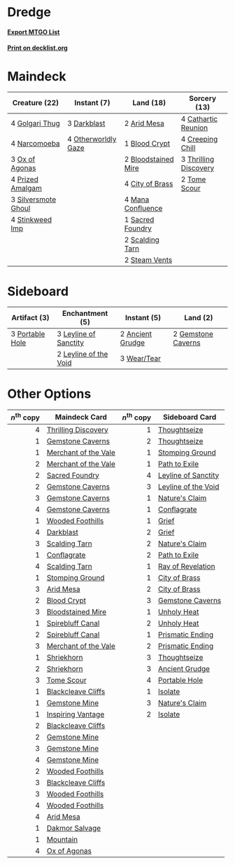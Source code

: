 # Dredge

#### [Export MTGO List](../collection/Dredge/Dredge.txt)
#### [Print on decklist.org](http://decklist.org/?deckmain=2%09Arid%20Mesa%0A1%09Blood%20Crypt%0A2%09Bloodstained%20Mire%0A4%09Cathartic%20Reunion%0A4%09City%20of%20Brass%0A4%09Creeping%20Chill%0A3%09Darkblast%0A4%09Golgari%20Thug%0A4%09Mana%20Confluence%0A4%09Narcomoeba%0A4%09Otherworldly%20Gaze%0A3%09Ox%20of%20Agonas%0A4%09Prized%20Amalgam%0A1%09Sacred%20Foundry%0A2%09Scalding%20Tarn%0A3%09Silversmote%20Ghoul%0A2%09Steam%20Vents%0A4%09Stinkweed%20Imp%0A3%09Thrilling%20Discovery%0A2%09Tome%20Scour&deckside=2%09Ancient%20Grudge%0A2%09Gemstone%20Caverns%0A3%09Leyline%20of%20Sanctity%0A2%09Leyline%20of%20the%20Void%0A3%09Portable%20Hole%0A3%09Wear/Tear)
# Maindeck

|                                        Creature (22)                                         |                                         Instant (7)                                          |                                          Land (18)                                           |                                          Sorcery (13)                                          |
|----------------------------------------------------------------------------------------------|----------------------------------------------------------------------------------------------|----------------------------------------------------------------------------------------------|------------------------------------------------------------------------------------------------|
|4 [Golgari Thug](http://gatherer.wizards.com/Pages/Card/Details.aspx?multiverseid=292953)     |3 [Darkblast](http://gatherer.wizards.com/Pages/Card/Details.aspx?multiverseid=456055)        |2 [Arid Mesa](http://gatherer.wizards.com/Pages/Card/Details.aspx?multiverseid=405092)        |4 [Cathartic Reunion](http://gatherer.wizards.com/Pages/Card/Details.aspx?multiverseid=417682)  |
|4 [Narcomoeba](http://gatherer.wizards.com/Pages/Card/Details.aspx?multiverseid=136140)       |4 [Otherworldly Gaze](http://gatherer.wizards.com/Pages/Card/Details.aspx?multiverseid=534831)|1 [Blood Crypt](http://gatherer.wizards.com/Pages/Card/Details.aspx?multiverseid=97102)       |4 [Creeping Chill](http://gatherer.wizards.com/Pages/Card/Details.aspx?multiverseid=452816)     |
|3 [Ox of Agonas](http://gatherer.wizards.com/Pages/Card/Details.aspx?multiverseid=476398)     |                                                                                              |2 [Bloodstained Mire](http://gatherer.wizards.com/Pages/Card/Details.aspx?multiverseid=405094)|3 [Thrilling Discovery](http://gatherer.wizards.com/Pages/Card/Details.aspx?multiverseid=513735)|
|4 [Prized Amalgam](http://gatherer.wizards.com/Pages/Card/Details.aspx?multiverseid=410014)   |                                                                                              |4 [City of Brass](http://gatherer.wizards.com/Pages/Card/Details.aspx?multiverseid=4178)      |2 [Tome Scour](http://gatherer.wizards.com/Pages/Card/Details.aspx?multiverseid=191598)         |
|3 [Silversmote Ghoul](http://gatherer.wizards.com/Pages/Card/Details.aspx?multiverseid=485445)|                                                                                              |4 [Mana Confluence](http://gatherer.wizards.com/Pages/Card/Details.aspx?multiverseid=409573)  |                                                                                                |
|4 [Stinkweed Imp](http://gatherer.wizards.com/Pages/Card/Details.aspx?multiverseid=193870)    |                                                                                              |1 [Sacred Foundry](http://gatherer.wizards.com/Pages/Card/Details.aspx?multiverseid=405106)   |                                                                                                |
|                                                                                              |                                                                                              |2 [Scalding Tarn](http://gatherer.wizards.com/Pages/Card/Details.aspx?multiverseid=405107)    |                                                                                                |
|                                                                                              |                                                                                              |2 [Steam Vents](http://gatherer.wizards.com/Pages/Card/Details.aspx?multiverseid=405109)      |                                                                                                |


# Sideboard

|                                       Artifact (3)                                       |                                        Enchantment (5)                                         |                                        Instant (5)                                        |                                          Land (2)                                           |
|------------------------------------------------------------------------------------------|------------------------------------------------------------------------------------------------|-------------------------------------------------------------------------------------------|---------------------------------------------------------------------------------------------|
|3 [Portable Hole](http://gatherer.wizards.com/Pages/Card/Details.aspx?multiverseid=527320)|3 [Leyline of Sanctity](http://gatherer.wizards.com/Pages/Card/Details.aspx?multiverseid=204993)|2 [Ancient Grudge](http://gatherer.wizards.com/Pages/Card/Details.aspx?multiverseid=235600)|2 [Gemstone Caverns](http://gatherer.wizards.com/Pages/Card/Details.aspx?multiverseid=122094)|
|                                                                                          |2 [Leyline of the Void](http://gatherer.wizards.com/Pages/Card/Details.aspx?multiverseid=107682)|3 [Wear/Tear](http://gatherer.wizards.com/Pages/Card/Details.aspx?multiverseid=368950)     |                                                                                             |


# Other Options

|*n*<sup>th</sup> copy|                                         Maindeck Card                                         |*n*<sup>th</sup> copy|                                        Sideboard Card                                        |
|--------------------:|-----------------------------------------------------------------------------------------------|--------------------:|----------------------------------------------------------------------------------------------|
|                    4|[Thrilling Discovery](http://gatherer.wizards.com/Pages/Card/Details.aspx?multiverseid=513735) |                    1|[Thoughtseize](http://gatherer.wizards.com/Pages/Card/Details.aspx?multiverseid=438676)       |
|                    1|[Gemstone Caverns](http://gatherer.wizards.com/Pages/Card/Details.aspx?multiverseid=122094)    |                    2|[Thoughtseize](http://gatherer.wizards.com/Pages/Card/Details.aspx?multiverseid=438676)       |
|                    1|[Merchant of the Vale](http://gatherer.wizards.com/Pages/Card/Details.aspx?multiverseid=473093)|                    1|[Stomping Ground](http://gatherer.wizards.com/Pages/Card/Details.aspx?multiverseid=405110)    |
|                    2|[Merchant of the Vale](http://gatherer.wizards.com/Pages/Card/Details.aspx?multiverseid=473093)|                    1|[Path to Exile](http://gatherer.wizards.com/Pages/Card/Details.aspx?multiverseid=220511)      |
|                    2|[Sacred Foundry](http://gatherer.wizards.com/Pages/Card/Details.aspx?multiverseid=405106)      |                    4|[Leyline of Sanctity](http://gatherer.wizards.com/Pages/Card/Details.aspx?multiverseid=204993)|
|                    2|[Gemstone Caverns](http://gatherer.wizards.com/Pages/Card/Details.aspx?multiverseid=122094)    |                    3|[Leyline of the Void](http://gatherer.wizards.com/Pages/Card/Details.aspx?multiverseid=107682)|
|                    3|[Gemstone Caverns](http://gatherer.wizards.com/Pages/Card/Details.aspx?multiverseid=122094)    |                    1|[Nature's Claim](http://gatherer.wizards.com/Pages/Card/Details.aspx?multiverseid=382316)     |
|                    4|[Gemstone Caverns](http://gatherer.wizards.com/Pages/Card/Details.aspx?multiverseid=122094)    |                    1|[Conflagrate](http://gatherer.wizards.com/Pages/Card/Details.aspx?multiverseid=114909)        |
|                    1|[Wooded Foothills](http://gatherer.wizards.com/Pages/Card/Details.aspx?multiverseid=405116)    |                    1|[Grief](http://gatherer.wizards.com/Pages/Card/Details.aspx?multiverseid=522163)              |
|                    4|[Darkblast](http://gatherer.wizards.com/Pages/Card/Details.aspx?multiverseid=456055)           |                    2|[Grief](http://gatherer.wizards.com/Pages/Card/Details.aspx?multiverseid=522163)              |
|                    3|[Scalding Tarn](http://gatherer.wizards.com/Pages/Card/Details.aspx?multiverseid=405107)       |                    2|[Nature's Claim](http://gatherer.wizards.com/Pages/Card/Details.aspx?multiverseid=382316)     |
|                    1|[Conflagrate](http://gatherer.wizards.com/Pages/Card/Details.aspx?multiverseid=114909)         |                    2|[Path to Exile](http://gatherer.wizards.com/Pages/Card/Details.aspx?multiverseid=220511)      |
|                    4|[Scalding Tarn](http://gatherer.wizards.com/Pages/Card/Details.aspx?multiverseid=405107)       |                    1|[Ray of Revelation](http://gatherer.wizards.com/Pages/Card/Details.aspx?multiverseid=245288)  |
|                    1|[Stomping Ground](http://gatherer.wizards.com/Pages/Card/Details.aspx?multiverseid=405110)     |                    1|[City of Brass](http://gatherer.wizards.com/Pages/Card/Details.aspx?multiverseid=4178)        |
|                    3|[Arid Mesa](http://gatherer.wizards.com/Pages/Card/Details.aspx?multiverseid=405092)           |                    2|[City of Brass](http://gatherer.wizards.com/Pages/Card/Details.aspx?multiverseid=4178)        |
|                    2|[Blood Crypt](http://gatherer.wizards.com/Pages/Card/Details.aspx?multiverseid=97102)          |                    3|[Gemstone Caverns](http://gatherer.wizards.com/Pages/Card/Details.aspx?multiverseid=122094)   |
|                    3|[Bloodstained Mire](http://gatherer.wizards.com/Pages/Card/Details.aspx?multiverseid=405094)   |                    1|[Unholy Heat](http://gatherer.wizards.com/Pages/Card/Details.aspx?multiverseid=522221)        |
|                    1|[Spirebluff Canal](http://gatherer.wizards.com/Pages/Card/Details.aspx?multiverseid=417822)    |                    2|[Unholy Heat](http://gatherer.wizards.com/Pages/Card/Details.aspx?multiverseid=522221)        |
|                    2|[Spirebluff Canal](http://gatherer.wizards.com/Pages/Card/Details.aspx?multiverseid=417822)    |                    1|[Prismatic Ending](http://gatherer.wizards.com/Pages/Card/Details.aspx?multiverseid=522101)   |
|                    3|[Merchant of the Vale](http://gatherer.wizards.com/Pages/Card/Details.aspx?multiverseid=473093)|                    2|[Prismatic Ending](http://gatherer.wizards.com/Pages/Card/Details.aspx?multiverseid=522101)   |
|                    1|[Shriekhorn](http://gatherer.wizards.com/Pages/Card/Details.aspx?multiverseid=213786)          |                    3|[Thoughtseize](http://gatherer.wizards.com/Pages/Card/Details.aspx?multiverseid=438676)       |
|                    2|[Shriekhorn](http://gatherer.wizards.com/Pages/Card/Details.aspx?multiverseid=213786)          |                    3|[Ancient Grudge](http://gatherer.wizards.com/Pages/Card/Details.aspx?multiverseid=235600)     |
|                    3|[Tome Scour](http://gatherer.wizards.com/Pages/Card/Details.aspx?multiverseid=191598)          |                    4|[Portable Hole](http://gatherer.wizards.com/Pages/Card/Details.aspx?multiverseid=527320)      |
|                    1|[Blackcleave Cliffs](http://gatherer.wizards.com/Pages/Card/Details.aspx?multiverseid=209401)  |                    1|[Isolate](http://gatherer.wizards.com/Pages/Card/Details.aspx?multiverseid=447153)            |
|                    1|[Gemstone Mine](http://gatherer.wizards.com/Pages/Card/Details.aspx?multiverseid=109761)       |                    3|[Nature's Claim](http://gatherer.wizards.com/Pages/Card/Details.aspx?multiverseid=382316)     |
|                    1|[Inspiring Vantage](http://gatherer.wizards.com/Pages/Card/Details.aspx?multiverseid=417819)   |                    2|[Isolate](http://gatherer.wizards.com/Pages/Card/Details.aspx?multiverseid=447153)            |
|                    2|[Blackcleave Cliffs](http://gatherer.wizards.com/Pages/Card/Details.aspx?multiverseid=209401)  |                     |                                                                                              |
|                    2|[Gemstone Mine](http://gatherer.wizards.com/Pages/Card/Details.aspx?multiverseid=109761)       |                     |                                                                                              |
|                    3|[Gemstone Mine](http://gatherer.wizards.com/Pages/Card/Details.aspx?multiverseid=109761)       |                     |                                                                                              |
|                    4|[Gemstone Mine](http://gatherer.wizards.com/Pages/Card/Details.aspx?multiverseid=109761)       |                     |                                                                                              |
|                    2|[Wooded Foothills](http://gatherer.wizards.com/Pages/Card/Details.aspx?multiverseid=405116)    |                     |                                                                                              |
|                    3|[Blackcleave Cliffs](http://gatherer.wizards.com/Pages/Card/Details.aspx?multiverseid=209401)  |                     |                                                                                              |
|                    3|[Wooded Foothills](http://gatherer.wizards.com/Pages/Card/Details.aspx?multiverseid=405116)    |                     |                                                                                              |
|                    4|[Wooded Foothills](http://gatherer.wizards.com/Pages/Card/Details.aspx?multiverseid=405116)    |                     |                                                                                              |
|                    4|[Arid Mesa](http://gatherer.wizards.com/Pages/Card/Details.aspx?multiverseid=405092)           |                     |                                                                                              |
|                    1|[Dakmor Salvage](http://gatherer.wizards.com/Pages/Card/Details.aspx?multiverseid=292984)      |                     |                                                                                              |
|                    1|[Mountain](http://gatherer.wizards.com/Pages/Card/Details.aspx?multiverseid=439859)            |                     |                                                                                              |
|                    4|[Ox of Agonas](http://gatherer.wizards.com/Pages/Card/Details.aspx?multiverseid=476398)        |                     |                                                                                              |

